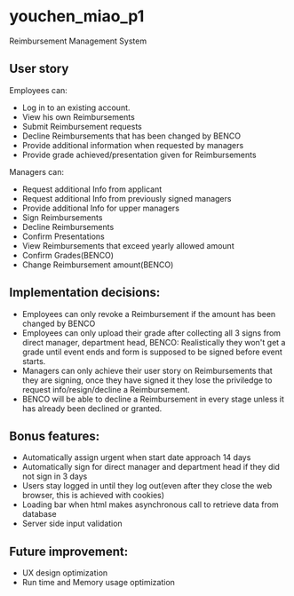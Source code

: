 # youchen_miao_p1
Reimbursement Management System

## User story
Employees can:
* Log in to an existing account.
* View his own Reimbursements
* Submit Reimbursement requests
* Decline Reimbursements that has been changed by BENCO
* Provide additional information when requested by managers
* Provide grade achieved/presentation given for Reimbursements

Managers can:
* Request additional Info from applicant
* Request additional Info from previously signed managers
* Provide additional Info for upper managers
* Sign Reimbursements
* Decline Reimbursements
* Confirm Presentations
* View Reimbursements that exceed yearly allowed amount 
* Confirm Grades(BENCO)
* Change Reimbursement amount(BENCO)
## Implementation decisions:
* Employees can only revoke a Reimbursement if the amount has been changed by BENCO
* Employees can only upload their grade after collecting all 3 signs from direct manager, department head, BENCO: Realistically they won't get a grade until event ends and form is supposed to be signed before event starts.
* Managers can only achieve their user story on Reimbursements that they are signing, once they have signed it they lose the priviledge to request info/resign/decline a Reimbursement.
* BENCO will be able to decline a Reimbursement in every stage unless it has already been declined or granted.
## Bonus features:
* Automatically assign urgent when start date approach 14 days
* Automatically sign for direct manager and department head if they did not sign in 3 days
* Users stay logged in until they log out(even after they close the web browser, this is achieved with cookies)
* Loading bar when html makes asynchronous call to retrieve data from database
* Server side input validation
## Future improvement:
* UX design optimization
* Run time and Memory usage optimization
